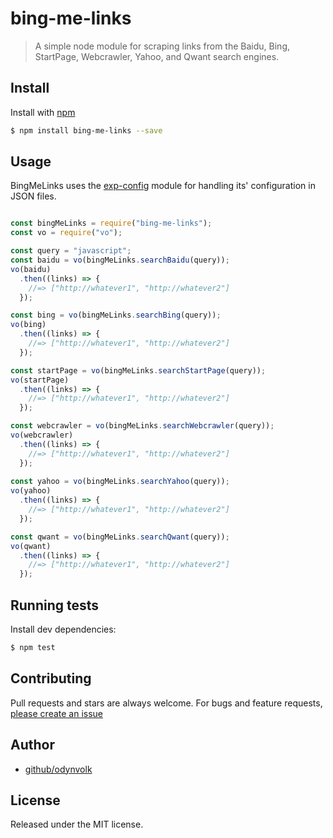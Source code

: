 # bing-me-links
> A simple node module for scraping links from the Baidu, Bing, StartPage, Webcrawler, Yahoo, and Qwant search engines.

## Install

Install with [npm](https://www.npmjs.com/)

```sh
$ npm install bing-me-links --save
```

## Usage

BingMeLinks uses the [exp-config](https://github.com/ExpressenAB/exp-config) module for handling its' configuration in JSON files. 

```js

const bingMeLinks = require("bing-me-links");
const vo = require("vo");

const query = "javascript";  
const baidu = vo(bingMeLinks.searchBaidu(query));
vo(baidu)
  .then((links) => {
    //=> ["http://whatever1", "http://whatever2"]
  });

const bing = vo(bingMeLinks.searchBing(query));
vo(bing)
  .then((links) => {
    //=> ["http://whatever1", "http://whatever2"]
  });

const startPage = vo(bingMeLinks.searchStartPage(query));
vo(startPage)
  .then((links) => {
    //=> ["http://whatever1", "http://whatever2"]
  });

const webcrawler = vo(bingMeLinks.searchWebcrawler(query));
vo(webcrawler)
  .then((links) => {
    //=> ["http://whatever1", "http://whatever2"]
  });
    
const yahoo = vo(bingMeLinks.searchYahoo(query));
vo(yahoo)
  .then((links) => {
    //=> ["http://whatever1", "http://whatever2"]
  });

const qwant = vo(bingMeLinks.searchQwant(query));
vo(qwant)
  .then((links) => {
    //=> ["http://whatever1", "http://whatever2"]
  });  
````

## Running tests

Install dev dependencies:

```sh
$ npm test
```

## Contributing

Pull requests and stars are always welcome. For bugs and feature requests, [please create an issue](https://github.com/odynvolk/bing-me-links/issues/new)

## Author

+ [github/odynvolk](https://github.com/odynvolk)

## License

Released under the MIT license.


